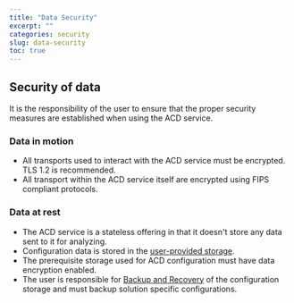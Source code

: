 ```yaml
---
title: "Data Security"
excerpt: ""
categories: security
slug: data-security
toc: true
---
```


## Security of data

It is the responsibility of the user to ensure that the proper security measures are established when using the ACD service.

### Data in motion

* All transports used to interact with the ACD service must be encrypted. TLS 1.2 is recommended.
* All transport within the ACD service itself are encrypted using FIPS compliant protocols.

### Data at rest

* The ACD service is a stateless offering in that it doesn't store any data sent to it for analyzing.
* Configuration data is stored in the [user-provided storage](/planning/storage/).
* The prerequisite storage used for ACD configuration must have data encryption enabled.
* The user is responsible for [Backup and Recovery](/management/backup-and-recovery/) of the configuration storage and must backup solution specific configurations.
